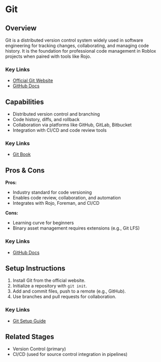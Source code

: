 # Git

## Overview
Git is a distributed version control system widely used in software engineering for tracking changes, collaborating, and managing code history. It is the foundation for professional code management in Roblox projects when paired with tools like Rojo.

### Key Links
- [Official Git Website](https://git-scm.com/)
- [GitHub Docs](https://docs.github.com/en/get-started/using-git)

## Capabilities
- Distributed version control and branching
- Code history, diffs, and rollback
- Collaboration via platforms like GitHub, GitLab, Bitbucket
- Integration with CI/CD and code review tools

### Key Links
- [Git Book](https://git-scm.com/book/en/v2)

## Pros & Cons
**Pros:**
- Industry standard for code versioning
- Enables code review, collaboration, and automation
- Integrates with Rojo, Foreman, and CI/CD

**Cons:**
- Learning curve for beginners
- Binary asset management requires extensions (e.g., Git LFS)

### Key Links
- [GitHub Docs](https://docs.github.com/en/get-started/using-git)

## Setup Instructions
1. Install Git from the official website.
2. Initialize a repository with `git init`.
3. Add and commit files, push to a remote (e.g., GitHub).
4. Use branches and pull requests for collaboration.

### Key Links
- [Git Setup Guide](https://git-scm.com/book/en/v2/Getting-Started-Installing-Git)

## Related Stages
- Version Control (primary)
- CI/CD (used for source control integration in pipelines) 